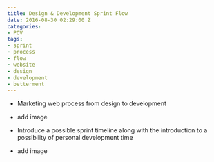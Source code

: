 ```yaml
---
title: Design & Development Sprint Flow
date: 2016-08-30 02:29:00 Z
categories:
- POV
tags:
- sprint
- process
- flow
- website
- design
- development
- betterment
---
```


- Marketing web process from design to development

- add image

- Introduce a possible sprint timeline along with the introduction to a possibility of personal development time

- add image
